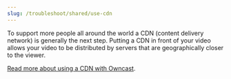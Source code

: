 ```yaml
---
slug: /troubleshoot/shared/use-cdn
---
```

To support more people all around the world a CDN (content delivery network) is generally the next step. Putting a CDN in front of your video allows your video to be distributed by servers that are geographically closer to the viewer.

[Read more about using a CDN with Owncast](/docs/cdns).

